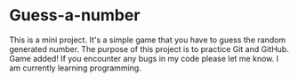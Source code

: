 # Guess-a-number
This is a mini project. It's a simple game that you have to guess the random generated number. 
The purpose of this project is to practice Git and GitHub. Game added! If you encounter any bugs
in my code please let me know. I am currently learning programming.
